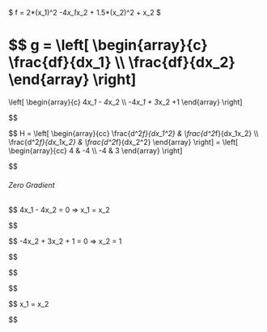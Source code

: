 $ f = 2*(x_1)^2 -4*x_1*x_2 + 1.5*(x_2)^2 + x_2 $

$$
g = 
\left[
\begin{array}{c}
\frac{df}{dx_1}  \\\\
\frac{df}{dx_2}
\end{array}
\right]
=
\left[
\begin{array}{c}
4*x_1 - 4*x_2 \\\\
-4*x_1 + 3*x_2 +1
\end{array}
\right]

$$

$$
H =
\left[
\begin{array}{cc}
\frac{d^2*f}{dx_1^2} & \frac{d^2*f}{dx_1x_2} \\\\
\frac{d^2*f}{dx_1x_2} & \frac{d^2*f}{dx_2^2}
\end{array}
\right] = 
\left[
\begin{array}{cc}
4 & -4 \\\\
-4 & 3
\end{array}
\right]

$$

###### Zero Gradient

$$
4x_1 - 4x_2 = 0 => x_1 = x_2


$$

$$
-4x_2 + 3x_2 + 1 = 0 => x_2 = 1

$$

$$



$$


$$
x_1 = x_2

$$
